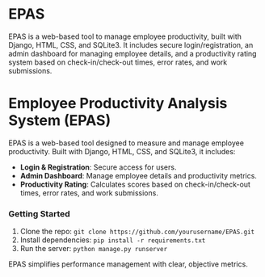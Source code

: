 # EPAS
EPAS is a web-based tool to manage employee productivity, built with Django, HTML, CSS, and SQLite3. It includes secure login/registration, an admin dashboard for managing employee details, and a productivity rating system based on check-in/check-out times, error rates, and work submissions.
# Employee Productivity Analysis System (EPAS)

EPAS is a web-based tool designed to measure and manage employee productivity. Built with Django, HTML, CSS, and SQLite3, it includes:

- **Login & Registration**: Secure access for users.
- **Admin Dashboard**: Manage employee details and productivity metrics.
- **Productivity Rating**: Calculates scores based on check-in/check-out times, error rates, and work submissions.

### Getting Started
1. Clone the repo: `git clone https://github.com/yourusername/EPAS.git`
2. Install dependencies: `pip install -r requirements.txt`
3. Run the server: `python manage.py runserver`

EPAS simplifies performance management with clear, objective metrics.
